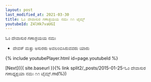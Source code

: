 ```yaml
---
layout: post
last_modified_at: 2021-03-30
title: ಓಂ ದೇವಾಸುರ ಗಣಾಶ್ರಯಯ ನಮಃ ೧೧ ಟೈಮ್ಸ್
youtubeId: Z4lHk7vaUGI
---
```

 
 
 ಓಂ ದೇವಾಸುರ ಗಣಾಶ್ರಯಯ ನಮಃ  
 
 -  ದೇವಸ್ ಮತ್ತು ಅಸುರರು ಅವಲಂಬಿಸಿರುವವರು ಯಾರು 
 
  
 
  
 
 
 
 
 
 


{% include youtubePlayer.html id=page.youtubeId %}
 
[Next]({{ site.baseurl }}{% link  split2/_posts/2015-01-25-ಓಂ ದೇವಾಸುರ ಗಣಾಧ್ಯಕ್ಷಯಾ ನಮಃ ೧೧ ಟೈಮ್ಸ್.md%})
 
